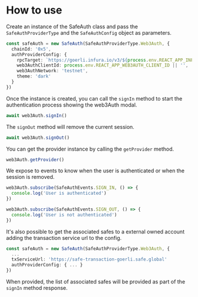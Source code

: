 # How to use

Create an instance of the SafeAuth class and pass the `SafeAuthProviderType` and the `SafeAuthConfig` object as parameters.

```typescript
const safeAuth = new SafeAuth(SafeAuthProviderType.Web3Auth, {
  chainId: '0x5',
  authProviderConfig: {
    rpcTarget: `https://goerli.infura.io/v3/${process.env.REACT_APP_INFURA_KEY}`,
    web3AuthClientId: process.env.REACT_APP_WEB3AUTH_CLIENT_ID || '',
    web3AuthNetwork: 'testnet',
    theme: 'dark'
  }
})
```

Once the instance is created, you can call the `signIn` method to start the authentication process showing the web3Auth modal.

```typescript
await web3Auth.signIn()
```

The `signOut` method will remove the current session.

```typescript
await web3Auth.signOut()
```

You can get the provider instance by calling the `getProvider` method.

```typescript
web3Auth.getProvider()
```

We expose to events to know when the user is authenticated or when the session is removed.

```typescript
web3Auth.subscribe(SafeAuthEvents.SIGN_IN, () => {
  console.log('User is authenticated')
})

web3Auth.subscribe(SafeAuthEvents.SIGN_OUT, () => {
  console.log('User is not authenticated')
})
```

It's also possible to get the associated safes to a external owned account adding the transaction service url to the config.

```typescript
const safeAuth = new SafeAuth(SafeAuthProviderType.Web3Auth, {
  ...
  txServiceUrl: 'https://safe-transaction-goerli.safe.global'
  authProviderConfig: { ... }
})
```

When provided, the list of associated safes will be provided as part of the `signIn` method response.
